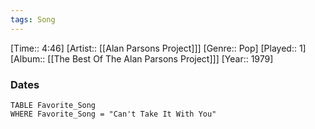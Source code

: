 ```yaml
---
tags: Song  
---
```

[Time:: 4:46]
[Artist:: [[Alan Parsons Project]]]
[Genre:: Pop]
[Played:: 1]
[Album:: [[The Best Of The Alan Parsons Project]]]
[Year:: 1979]
### Dates
````dataview
TABLE Favorite_Song
WHERE Favorite_Song = "Can't Take It With You"
````